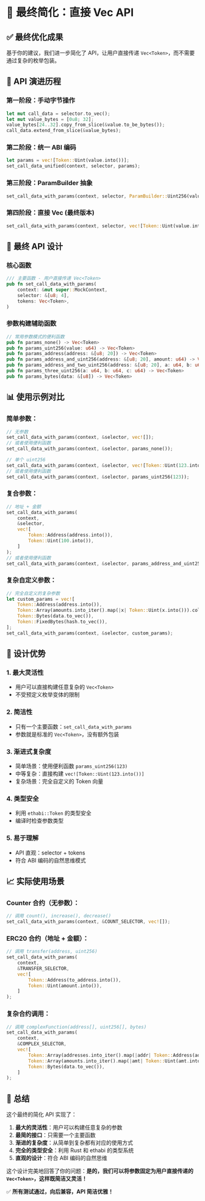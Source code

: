 # 🎯 最终简化：直接 Vec<Token> API

## ✅ 最终优化成果

基于你的建议，我们进一步简化了 API，让用户直接传递 `Vec<Token>`，而不需要通过复杂的枚举包装。

## 🔄 API 演进历程

### 第一阶段：手动字节操作
```rust
let mut call_data = selector.to_vec();
let mut value_bytes = [0u8; 32];
value_bytes[24..32].copy_from_slice(&value.to_be_bytes());
call_data.extend_from_slice(&value_bytes);
```

### 第二阶段：统一 ABI 编码
```rust
let params = vec![Token::Uint(value.into())];
set_call_data_unified(context, selector, params);
```

### 第三阶段：ParamBuilder 抽象
```rust
set_call_data_with_params(context, selector, ParamBuilder::Uint256(value));
```

### 第四阶段：直接 Vec<Token> (最终版本)
```rust
set_call_data_with_params(context, selector, vec![Token::Uint(value.into())]);
```

## 🎯 最终 API 设计

### 核心函数
```rust
/// 主要函数 - 用户直接传递 Vec<Token>
pub fn set_call_data_with_params(
    context: &mut super::MockContext,
    selector: &[u8; 4],
    tokens: Vec<Token>,
)
```

### 参数构建辅助函数
```rust
// 常用参数模式的便利函数
pub fn params_none() -> Vec<Token>
pub fn params_uint256(value: u64) -> Vec<Token>
pub fn params_address(address: &[u8; 20]) -> Vec<Token>
pub fn params_address_and_uint256(address: &[u8; 20], amount: u64) -> Vec<Token>
pub fn params_address_and_two_uint256(address: &[u8; 20], a: u64, b: u64) -> Vec<Token>
pub fn params_three_uint256(a: u64, b: u64, c: u64) -> Vec<Token>
pub fn params_bytes(data: &[u8]) -> Vec<Token>
```

## 📊 使用示例对比

### 简单参数：
```rust
// 无参数
set_call_data_with_params(context, &selector, vec![]);
// 或者使用便利函数
set_call_data_with_params(context, &selector, params_none());

// 单个 uint256
set_call_data_with_params(context, &selector, vec![Token::Uint(123.into())]);
// 或者使用便利函数
set_call_data_with_params(context, &selector, params_uint256(123));
```

### 复合参数：
```rust
// 地址 + 金额
set_call_data_with_params(
    context, 
    &selector, 
    vec![
        Token::Address(address.into()),
        Token::Uint(100.into()),
    ]
);
// 或者使用便利函数
set_call_data_with_params(context, &selector, params_address_and_uint256(&address, 100));
```

### 复杂自定义参数：
```rust
// 完全自定义的复杂参数
let custom_params = vec![
    Token::Address(address.into()),
    Token::Array(amounts.into_iter().map(|x| Token::Uint(x.into())).collect()),
    Token::Bytes(data.to_vec()),
    Token::FixedBytes(hash.to_vec()),
];
set_call_data_with_params(context, &selector, custom_params);
```

## 🎯 设计优势

### 1. **最大灵活性**
- 用户可以直接构建任意复杂的 `Vec<Token>`
- 不受预定义枚举变体的限制

### 2. **简洁性**
- 只有一个主要函数：`set_call_data_with_params`
- 参数就是标准的 `Vec<Token>`，没有额外包装

### 3. **渐进式复杂度**
- 简单场景：使用便利函数 `params_uint256(123)`
- 中等复杂：直接构建 `vec![Token::Uint(123.into())]`
- 复杂场景：完全自定义的 Token 向量

### 4. **类型安全**
- 利用 `ethabi::Token` 的类型安全
- 编译时检查参数类型

### 5. **易于理解**
- API 直观：selector + tokens
- 符合 ABI 编码的自然思维模式

## 📈 实际使用场景

### Counter 合约（无参数）：
```rust
// 调用 count(), increase(), decrease()
set_call_data_with_params(context, &COUNT_SELECTOR, vec![]);
```

### ERC20 合约（地址 + 金额）：
```rust
// 调用 transfer(address, uint256)
set_call_data_with_params(
    context, 
    &TRANSFER_SELECTOR, 
    vec![
        Token::Address(to_address.into()),
        Token::Uint(amount.into()),
    ]
);
```

### 复杂合约调用：
```rust
// 调用 complexFunction(address[], uint256[], bytes)
set_call_data_with_params(
    context,
    &COMPLEX_SELECTOR,
    vec![
        Token::Array(addresses.into_iter().map(|addr| Token::Address(addr.into())).collect()),
        Token::Array(amounts.into_iter().map(|amt| Token::Uint(amt.into())).collect()),
        Token::Bytes(data.to_vec()),
    ]
);
```

## 📝 总结

这个最终的简化 API 实现了：

1. **最大的灵活性**：用户可以构建任意复杂的参数
2. **最简的接口**：只需要一个主要函数
3. **渐进的复杂度**：从简单到复杂都有对应的使用方式
4. **完全的类型安全**：利用 Rust 和 ethabi 的类型系统
5. **直观的设计**：符合 ABI 编码的自然思维

这个设计完美地回答了你的问题：**是的，我们可以将参数固定为用户直接传递的 `Vec<Token>`，这样既简洁又灵活！**

✅ **所有测试通过，向后兼容，API 简洁优雅！**